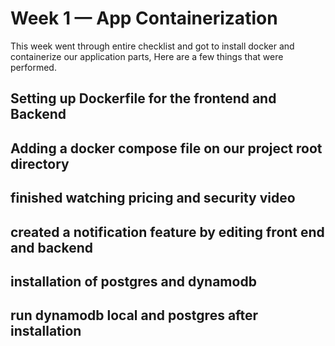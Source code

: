 # Week 1 — App Containerization

This week went through entire checklist and got to install docker and containerize our application parts, Here are a few things that were performed.

## Setting up Dockerfile for the frontend and Backend
## Adding a docker compose file on our project root directory 
## finished watching pricing and security video
## created a notification feature by editing front end and backend
## installation of postgres and dynamodb
## run dynamodb local and postgres after installation 

